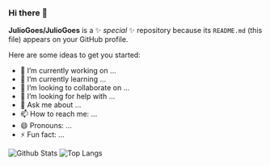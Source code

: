 ### Hi there 👋


**JulioGoes/JulioGoes** is a ✨ _special_ ✨ repository because its `README.md` (this file) appears on your GitHub profile.

Here are some ideas to get you started:

- 🔭 I’m currently working on ...
- 🌱 I’m currently learning ...
- 👯 I’m looking to collaborate on ...
- 🤔 I’m looking for help with ...
- 💬 Ask me about ...
- 📫 How to reach me: ...
- 😄 Pronouns: ...
- ⚡ Fun fact: ...

![Github Stats](https://github-readme-stats.vercel.app/api?username=JulioGoes&count_private=true&show_icons=true&include_all_commits=true)
![Top Langs](https://github-readme-stats.vercel.app/api/top-langs/?username=JulioGoes&hide=TeX&layout=compact)
